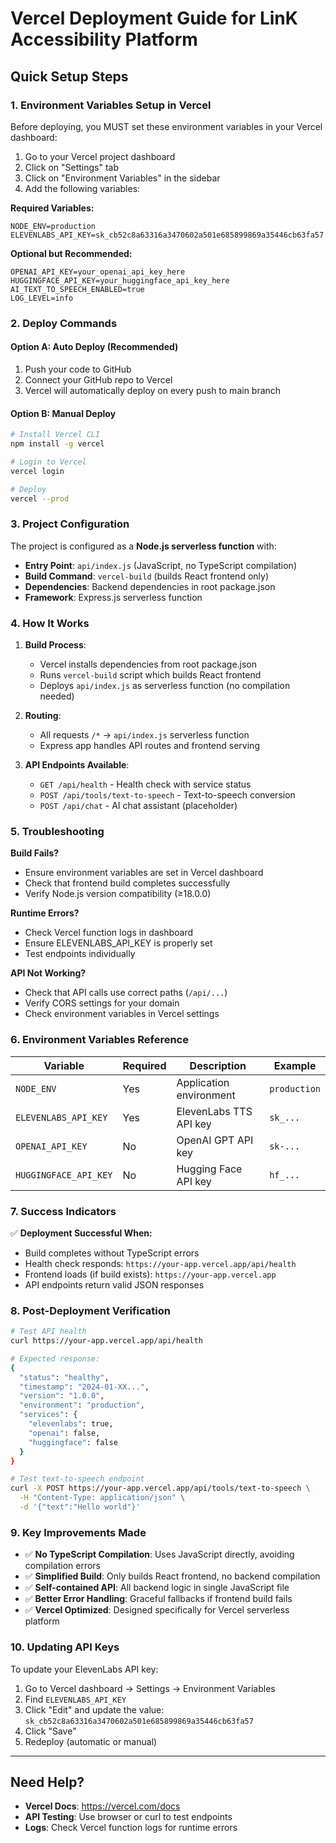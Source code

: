 # Vercel Deployment Guide for LinK Accessibility Platform

## Quick Setup Steps

### 1. Environment Variables Setup in Vercel
Before deploying, you MUST set these environment variables in your Vercel dashboard:

1. Go to your Vercel project dashboard
2. Click on "Settings" tab
3. Click on "Environment Variables" in the sidebar
4. Add the following variables:

**Required Variables:**
```
NODE_ENV=production
ELEVENLABS_API_KEY=sk_cb52c8a63316a3470602a501e685899869a35446cb63fa57
```

**Optional but Recommended:**
```
OPENAI_API_KEY=your_openai_api_key_here
HUGGINGFACE_API_KEY=your_huggingface_api_key_here
AI_TEXT_TO_SPEECH_ENABLED=true
LOG_LEVEL=info
```

### 2. Deploy Commands

#### Option A: Auto Deploy (Recommended)
1. Push your code to GitHub
2. Connect your GitHub repo to Vercel
3. Vercel will automatically deploy on every push to main branch

#### Option B: Manual Deploy
```bash
# Install Vercel CLI
npm install -g vercel

# Login to Vercel
vercel login

# Deploy
vercel --prod
```

### 3. Project Configuration

The project is configured as a **Node.js serverless function** with:
- **Entry Point**: `api/index.js` (JavaScript, no TypeScript compilation)
- **Build Command**: `vercel-build` (builds React frontend only)
- **Dependencies**: Backend dependencies in root package.json
- **Framework**: Express.js serverless function

### 4. How It Works

1. **Build Process**: 
   - Vercel installs dependencies from root package.json
   - Runs `vercel-build` script which builds React frontend
   - Deploys `api/index.js` as serverless function (no compilation needed)

2. **Routing**:
   - All requests `/*` → `api/index.js` serverless function
   - Express app handles API routes and frontend serving

3. **API Endpoints Available**:
   - `GET /api/health` - Health check with service status
   - `POST /api/tools/text-to-speech` - Text-to-speech conversion
   - `POST /api/chat` - AI chat assistant (placeholder)

### 5. Troubleshooting

**Build Fails?**
- Ensure environment variables are set in Vercel dashboard
- Check that frontend build completes successfully
- Verify Node.js version compatibility (≥18.0.0)

**Runtime Errors?**
- Check Vercel function logs in dashboard
- Ensure ELEVENLABS_API_KEY is properly set
- Test endpoints individually

**API Not Working?**
- Check that API calls use correct paths (`/api/...`)
- Verify CORS settings for your domain
- Check environment variables in Vercel settings

### 6. Environment Variables Reference

| Variable | Required | Description | Example |
|----------|----------|-------------|---------|
| `NODE_ENV` | Yes | Application environment | `production` |
| `ELEVENLABS_API_KEY` | Yes | ElevenLabs TTS API key | `sk_...` |
| `OPENAI_API_KEY` | No | OpenAI GPT API key | `sk-...` |
| `HUGGINGFACE_API_KEY` | No | Hugging Face API key | `hf_...` |

### 7. Success Indicators

✅ **Deployment Successful When:**
- Build completes without TypeScript errors
- Health check responds: `https://your-app.vercel.app/api/health`
- Frontend loads (if build exists): `https://your-app.vercel.app`
- API endpoints return valid JSON responses

### 8. Post-Deployment Verification

```bash
# Test API health
curl https://your-app.vercel.app/api/health

# Expected response:
{
  "status": "healthy",
  "timestamp": "2024-01-XX...",
  "version": "1.0.0",
  "environment": "production",
  "services": {
    "elevenlabs": true,
    "openai": false,
    "huggingface": false
  }
}

# Test text-to-speech endpoint
curl -X POST https://your-app.vercel.app/api/tools/text-to-speech \
  -H "Content-Type: application/json" \
  -d '{"text":"Hello world"}'
```

### 9. Key Improvements Made

- ✅ **No TypeScript Compilation**: Uses JavaScript directly, avoiding compilation errors
- ✅ **Simplified Build**: Only builds React frontend, no backend compilation
- ✅ **Self-contained API**: All backend logic in single JavaScript file
- ✅ **Better Error Handling**: Graceful fallbacks if frontend build fails
- ✅ **Vercel Optimized**: Designed specifically for Vercel serverless platform

### 10. Updating API Keys

To update your ElevenLabs API key:
1. Go to Vercel dashboard → Settings → Environment Variables
2. Find `ELEVENLABS_API_KEY`
3. Click "Edit" and update the value: `sk_cb52c8a63316a3470602a501e685899869a35446cb63fa57`
4. Click "Save"
5. Redeploy (automatic or manual)

---

## Need Help?

- **Vercel Docs**: https://vercel.com/docs
- **API Testing**: Use browser or curl to test endpoints
- **Logs**: Check Vercel function logs for runtime errors
